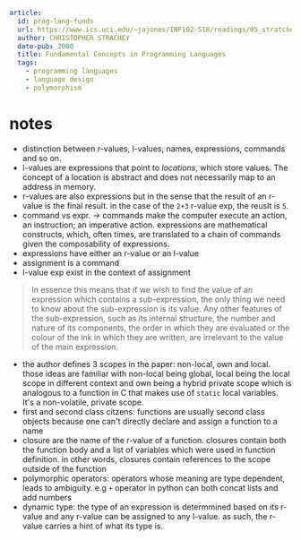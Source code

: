 ```yaml
article:
  id: prog-lang-funds
  url: https://www.ics.uci.edu/~jajones/INF102-S18/readings/05_stratchey_1967.pdf
  author: CHRISTOPHER STRACHEY
  date-pub: 2000
  title: Fundamental Concepts in Programming Languages
  tags:
    - programming languages
    - language design
    - polymorphism
```

# notes
- distinction between r-values, l-values, names, expressions, commands and so on.
- l-values are expressions that point to *locations*, which store values. The concept of a location is abstract and does not necessarily map to an address in memory.
- r-values are also expressions but in the sense that the result of an r-value is the final result. in the case of the `2+3` r-value exp, the reuslt is `5`.
- command vs expr. -> commands make the computer execute an action, an instruction; an imperative action. expressions are mathematical constructs, which, often times, are translated to a chain of commands given the composability of expressions.
- expressions have either an r-value or an l-value
- assignment is a command
- l-value exp exist in the context of assignment
> In essence this means that if we wish to find the value of an expression which
contains a sub-expression, the only thing we need to know about the sub-expression is its
value. Any other features of the sub-expression, such as its internal structure, the number
and nature of its components, the order in which they are evaluated or the colour of the ink
in which they are written, are irrelevant to the value of the main expression.
- the author defines 3 scopes in the paper: non-local, own and local. those ideas are familiar with non-local being global, local being the local scope in different context and own being a hybrid private scope which is analogous to a function in C that makes use of `static` local variables. It's a non-volatile, private scope.
- first and second class citzens: functions are usually second class objects because one can't directly declare and assign a function to a name
- closure are the name of the r-value of a function. closures contain both the function body and a list of variables which were used in function definition. in other words, closures contain references to the scope outside of the function
- polymorphic operators: operators whose meaning are type dependent, leads to ambiguity. e.g `+` operator in python can both concat lists and add numbers
- dynamic type: the type of an expression is determmined based on its r-value and any r-value can be assigned to any l-value. as such, the r-value carries a hint of what its type is.

